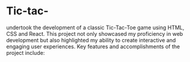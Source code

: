 # Tic-tac-
 undertook the development of a classic Tic-Tac-Toe game using HTML, CSS and React. This project not only showcased my proficiency in web development but also highlighted my ability to create interactive and engaging user experiences. Key features and accomplishments of the project include:
